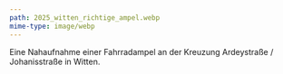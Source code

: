 ```yaml
---
path: 2025_witten_richtige_ampel.webp
mime-type: image/webp
---
```


Eine Nahaufnahme einer Fahrradampel an der Kreuzung Ardeystraße / Johanisstraße in Witten.
